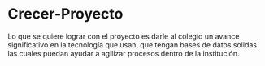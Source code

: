 # Crecer-Proyecto

Lo que se quiere lograr con el proyecto es darle al colegio un avance significativo en la tecnología que usan, que tengan bases de datos solidas las cuales puedan ayudar a agilizar procesos dentro de la institución.
